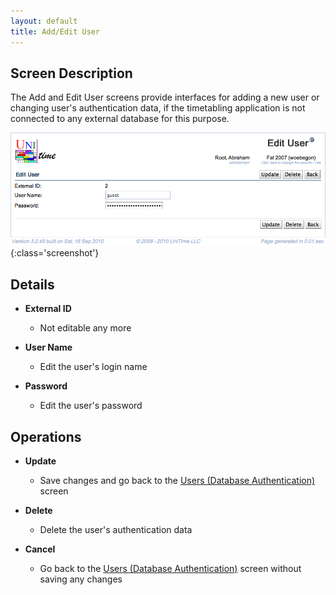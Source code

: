 ```yaml
---
layout: default
title: Add/Edit User
---
```



## Screen Description

The Add and Edit User screens provide interfaces for adding a new user or changing user's authentication data, if the timetabling application is not connected to any external database for this purpose.

![Edit User](images/edit-user-1.png){:class='screenshot'}

## Details

* **External ID**
	* Not editable any more

* **User Name**
	* Edit the user's login name

* **Password**
	* Edit the user's password

## Operations

* **Update**
	* Save changes and go back to the [Users (Database Authentication)](users-database-authentication) screen

* **Delete**
	* Delete the user's authentication data

* **Cancel**
	* Go back to the [Users (Database Authentication)](users-database-authentication) screen without saving any changes
